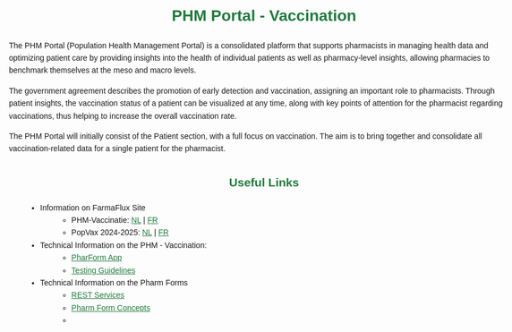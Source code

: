 <style>
  body {
    font-family: Calibri, sans-serif;
    line-height: 1.6;
    max-width: 960px;
    margin: auto;
    padding: 1.5rem;
  }

  h1, h2 {
    color: #207a3c;
    text-align: center;
    margin-top: 2rem;
  }

  img {
    display: block;
    margin: 1rem auto;
  }

  i {
    display: block;
    text-align: center;
    font-style: italic;
    font-size: 1.1rem;
    color: #555;
  }

  ul, ol {
    margin-left: 2rem;
  }

  a {
    color: #207a3c;
  }

  a:hover {
    text-decoration: underline;
  }
</style>

# PHM Portal - Vaccination
The PHM Portal (Population Health Management Portal) is a consolidated platform that supports pharmacists in managing health data and optimizing patient care by providing insights into the health of individual patients as well as pharmacy-level insights, allowing pharmacies to benchmark themselves at the meso and macro levels.

The government agreement describes the promotion of early detection and vaccination, assigning an important role to pharmacists. Through patient insights, the vaccination status of a patient can be visualized at any time, along with key points of attention for the pharmacist regarding vaccinations, thus helping to increase the overall vaccination rate.

The PHM Portal will initially consist of the Patient section, with a full focus on vaccination. The aim is to bring together and consolidate all vaccination-related data for a single patient for the pharmacist.

## Useful Links
- Information on FarmaFlux Site
    - PHM-Vaccinatie: [NL](https://www.farmaflux.be/nl-BE/CareInitiatives/VACC/phm-vaccinatie~248NL) | [FR](https://www.farmaflux.be/fr-BE/CareInitiatives/VACC/phm-vaccination~248FR)
    - PopVax 2024-2025: [NL](https://www.farmaflux.be/nl-BE/CareInitiatives/VACC/popvax-2024-2025~249FR) | [FR](https://www.farmaflux.be/fr-BE/CareInitiatives/VACC/popvax-2024-2025~249FR)
- Technical Information on the PHM - Vaccination: 
  - [PharForm App](PharmForm_PHM.md)
  - [Testing Guidelines](Testing_PHM.md)
- Technical Information on the Pharm Forms
  - [REST Services](https://apbcommunity.atlassian.net/wiki/spaces/FLUX/pages/105251339/Pharm+Forms+-+REST+Services)
  - [Pharm Form Concepts](https://apbcommunity.atlassian.net/wiki/spaces/FLUX/pages/105251325/Pharm+Form+Concepts)
  - 
